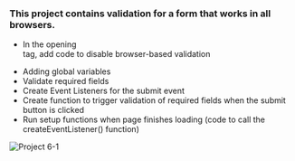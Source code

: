 ### This project contains validation for a form that works in all browsers.
* In the opening <form> tag, add code to disable browser-based validation
* Adding global variables
* Validate required fields
* Create Event Listeners for the submit event
* Create function to trigger validation of required fields when the submit button is clicked
* Run setup functions when page finishes loading (code to call the createEventListener() function)

![Project 6-1](../Ch6_Enhancing_and_Validating_Forms/Project6-1/images/project6-1.png)
